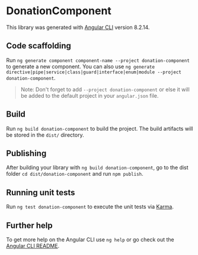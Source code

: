 # DonationComponent

This library was generated with [Angular CLI](https://github.com/angular/angular-cli) version 8.2.14.

## Code scaffolding

Run `ng generate component component-name --project donation-component` to generate a new component. You can also use `ng generate directive|pipe|service|class|guard|interface|enum|module --project donation-component`.
> Note: Don't forget to add `--project donation-component` or else it will be added to the default project in your `angular.json` file. 

## Build

Run `ng build donation-component` to build the project. The build artifacts will be stored in the `dist/` directory.

## Publishing

After building your library with `ng build donation-component`, go to the dist folder `cd dist/donation-component` and run `npm publish`.

## Running unit tests

Run `ng test donation-component` to execute the unit tests via [Karma](https://karma-runner.github.io).

## Further help

To get more help on the Angular CLI use `ng help` or go check out the [Angular CLI README](https://github.com/angular/angular-cli/blob/master/README.md).
